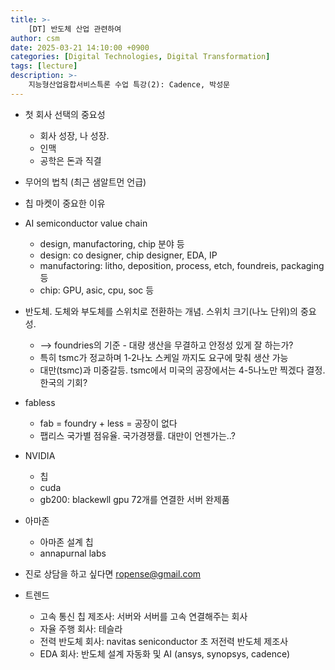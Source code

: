 ```yaml
---
title: >-
    [DT] 반도체 산업 관련하여
author: csm
date: 2025-03-21 14:10:00 +0900
categories: [Digital Technologies, Digital Transformation]
tags: [lecture]
description: >-
    지능형산업융합서비스특론 수업 특강(2): Cadence, 박성문
---
```


- 첫 회사 선택의 중요성 
    - 회사 성장, 나 성장. 
    - 인맥
    - 공학은 돈과 직결

- 무어의 법칙 (최근 샘알트먼 언급)

- 칩 마켓이 중요한 이유

- AI semiconductor value chain 
    - design, manufactoring, chip 분야 등
    - design: co designer, chip designer, EDA, IP
    - manufactoring: litho, deposition, process, etch, foundreis, packaging 등
    - chip: GPU, asic, cpu, soc 등

- 반도체. 도체와 부도체를 스위치로 전환하는 개념. 스위치 크기(나노 단위)의 중요성. 
    - ⟶ foundries의 기준 - 대량 생산을 무결하고 안정성 있게 잘 하는가?
    - 특히 tsmc가 정교하며 1-2나노 스케일 까지도 요구에 맞춰 생산 가능
    - 대만(tsmc)과 미중갈등. tsmc에서 미국의 공장에서는 4-5나노만 찍겠다 결정. 한국의 기회?

- fabless
    - fab = foundry + less = 공장이 없다
    - 팹리스 국가별 점유율. 국가경쟁률. 대만이 언젠가는..?

- NVIDIA
    - 칩
    - cuda
    - gb200: blackewll gpu 72개를 연결한 서버 완제품

- 아마존 
    - 아마존 설계 칩
    - annapurnal labs

- 진로 상담을 하고 싶다면 ropense@gmail.com

- 트렌드
    - 고속 통신 칩 제조사: 서버와 서버를 고속 연결해주는 회사
    - 자율 주행 회사: 테슬라
    - 전력 반도체 회사: navitas seniconductor 초 저전력 반도체 제조사
    - EDA 회사: 반도체 설계 자동화 및 AI (ansys, synopsys, cadence)
